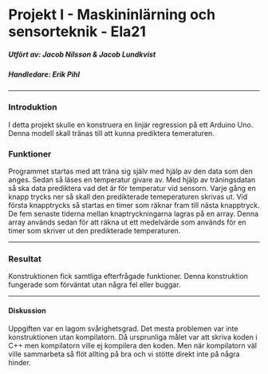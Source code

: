 # Projekt I - Maskininlärning och sensorteknik - Ela21

##### Utfört av: Jacob Nilsson & Jacob Lundkvist
##### Handledare: Erik  Pihl
*****

### Introduktion
I detta projekt skulle en konstruera en linjär regression på ett Arduino Uno. Denna modell skall tränas till att kunna prediktera temeraturen. 

### Funktioner
Programmet startas med att träna sig själv med hjälp av den data som den anges. Sedan så läses en temperatur givare av. Med hjälp av träningsdatan så ska data prediktera vad det är för temperatur vid sensorn. Varje gång en knapp trycks ner så skall den predikterade temeperaturen skrivas ut. Vid första knapptrycks så startas en timer som räknar fram till nästa knapptryck. De fem senaste tiderna mellan knaptryckningarna lagras på en array. Denna array används sedan för att räkna ut ett medelvärde som används för en timer som skriver ut den predikterade temperaturen.
****

### Resultat
Konstruktionen fick samtliga efterfrågade funktioner. Denna konstruktion fungerade som förväntat utan några fel eller buggar. 

****
#### Diskussion
Uppgiften var en lagom svårighetsgrad. Det mesta problemen var inte konstruktionen utan kompilatorn. Då ursprunliga målet var att skriva koden i C++ men kompilatorn ville ej kompilera den koden. Men när kompilatorn väl ville sammarbeta så flöt allting på bra och vi stötte direkt inte på några hinder. 
